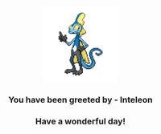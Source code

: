 <p align="center">
    <img src="https://raw.githubusercontent.com/PokeAPI/sprites/master/sprites/pokemon/818.png" width="150" height="150">
</p>
<h3 align="center">You have been greeted by - <b>Inteleon</b></h3>
<h3 align="center">Have a wonderful day!</h3>
